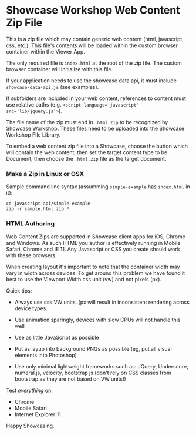 

Showcase Workshop Web Content Zip File
======================================

This is a zip file which may contain generic web content (html, javascript, css, etc.). This file's contents
will be loaded within the custom browser container within the Viewer App.

The only required file is `index.html` at the root of the zip file. The custom browser container will
initialize with this file.

If your application needs to use the showcase data api, it must include `showcase-data-api.js` (see examples).

If subfolders are included in your web content, references to content must use relative
paths (e.g. `<script language='javascript' src='lib/jquery.js'>`).

The file name of the zip must end in `.html.zip` to be recognized by Showcase Workshop. These files need to be
uploaded into the Showcase Workshop File Library.

To embed a web content zip file into a Showcase, choose the button which will contain the web content, then set
the target content type to be Document, then choose the `.html.zip` file as the target document.


### Make a Zip in Linux or OSX

Sample command line syntax (assumming `simple-example` has `index.html` in it):

    cd javascript-api/simple-example
    zip -r sample.html.zip *



### HTML Authoring

Web Content Zips are supported in Showcase client apps for iOS, Chrome and Windows.  As such HTML you author is 
effectively running in Mobile Safari, Chrome and IE 11.  Any Javascript or CSS you create should work with these
browsers.

When creating layout it's important to note that the container width may vary in width across devices. To get 
around this problem we have found it best to use the Viewport Width css unit (vw) and not pixels (px). 

Quick tips:

  - Always use css VW units.  (px will result in inconsistent rendering across device types.
  - Use animation sparingly, devices with slow CPUs will not handle this well
  - Use as little JavaScript as possible 
  - Put as layup into background PNGs as possible (eg, put all visual elements into Photoshop)

  - Use only minimal lightweight frameworks such as: JQuery, Underscore, numeral.js, velocity, 
  bootstrap js (don't rely on CSS classes from bootstrap as they are not based on VW units!)

Test *everything* on: 

  - Chrome
  - Mobile Safari
  - Internet Explorer 11




Happy Showcasing.
